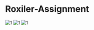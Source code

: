 # Roxiler-Assignment
![1](https://github.com/sintu009/Roxiler_Assignment/assets/98889943/be17052f-a069-4973-9c34-61e335f84079)
![1](https://github.com/sintu009/Roxiler_Assignment/assets/98889943/ed44c8e3-46ff-426e-a890-31e7d6b4d28f)
![1](https://github.com/sintu009/Roxiler_Assignment/assets/98889943/ffc76006-8e7e-4760-ad1e-2822dc382c37)
